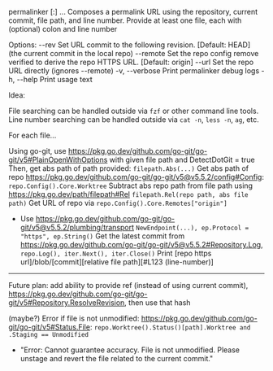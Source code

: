 permalinker <path>[:<line-number>] ...
Composes a permalink URL using the repository, current commit, file path, and line number. Provide at least one file, each with (optional) colon and line number

Options:
  --rev          Set URL commit to the following revision. [Default: HEAD] (the current commit in the local repo)
  --remote       Set the repo config remove verified to derive the repo HTTPS URL. [Default: origin]
  --url          Set the repo URL directly (ignores --remote)
  -v, --verbose  Print permalinker debug logs
  -h, --help     Print usage text

Idea:

File searching can be handled outside via `fzf` or other command line tools.
Line number searching can be handled outside via `cat -n`, `less -n`, `ag`, etc.

For each file...

Using go-git, use https://pkg.go.dev/github.com/go-git/go-git/v5#PlainOpenWithOptions with given file path and DetectDotGit = true
Then, get abs path of path provided: `filepath.Abs(...)`
Get abs path of repo https://pkg.go.dev/github.com/go-git/go-git/v5@v5.5.2/config#Config: `repo.Config().Core.Worktree`
Subtract abs repo path from file path using https://pkg.go.dev/path/filepath#Rel `filepath.Rel(repo path, abs file path)`
Get URL of repo via `repo.Config().Core.Remotes["origin"]`
* Use https://pkg.go.dev/github.com/go-git/go-git/v5@v5.5.2/plumbing/transport `NewEndpoint(...), ep.Protocol = "https", ep.String()`
Get the latest commit from https://pkg.go.dev/github.com/go-git/go-git/v5@v5.5.2#Repository.Log, `repo.Log(), iter.Next(), iter.Close()`
Print [repo https url]/blob/[commit][relative file path][#L123 (line-number)]

---

Future plan: add ability to provide ref (instead of using current commit), https://pkg.go.dev/github.com/go-git/go-git/v5#Repository.ResolveRevision, then use that hash

(maybe?)
Error if file is not unmodified: https://pkg.go.dev/github.com/go-git/go-git/v5#Status.File: `repo.Worktree().Status()[path].Worktree and .Staging == Unmodified`
* "Error: Cannot guarantee accuracy. File is not unmodified. Please unstage and revert the file related to the current commit."

